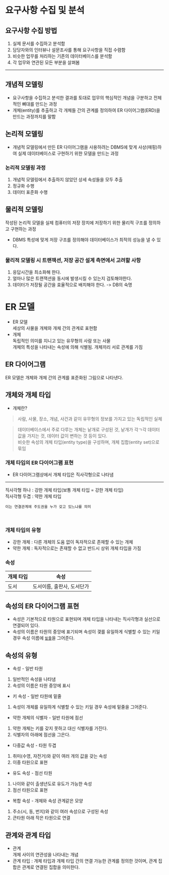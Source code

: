 # 요구사항 수집 및 분석

## 요구사항 수집 방법

1. 실제 문서를 수집하고 분석함
2. 담당자와의 인터뷰나 설문조사를 통해 요구사항을 직접 수렴함
3. 비슷한 업무를 처리하는 기존의 데이터베이스를 분석함
4. 각 업무와 연관된 모든 부분을 살펴봄

---

## 개념적 모델링

- 요구사항을 수집하고 분석한 결과를 토대로 업무의 핵심적인 개념을 구분하고 전체적인 뼈대를 만드는 과정
- 개체(entity)를 추출하고 각 개체들 간의 관계를 정의하여 ER 다이어그램(ERD)을 만드는 과정까지를 말함

## 논리적 모델링
- 개념적 모델링에서 만든 ER 다이어그램을 사용하려는 DBMS에 맞게 사상(매핑)하여 실제 데이터베이스로 구현하기 위한 모델을 만드는 과정

### 논리적 모델링 과정

1. 개념적 모델링에서 추출하지 않았던 상세 속성들을 모두 추출
2. 정규화 수행
3. 데이터 표준화 수행

## 물리적 모델링

작성된 논리적 모델을 실제 컴퓨터의 저장 장치에 저장하기 위한 물리적 구조를 정의하고 구현하는 과정
- DBMS 특성에 맞게 저장 구조를 정의해야 데이터베이스가 최적의 성능을 낼 수 있다.

### 물리적 모델링 시 트랜잭션, 저장 공간 설계 측면에서 고려할 사항
1. 응답시간을 최소화해 한다.
2. 얼마나 많은 트랜잭션을 동시에 발생시킬 수 있는지 검토해야한다.
3. 데이터가 저장될 공간을 효율적으로 배치해야 한다. -> DB의 숙명


# ER 모델

- ER 모델  
세상의 사물을 개체와 개체 간의 관계로 표현함
- 개체  
독립적인 의미를 지니고 있는 유무형의 사람 또는 사물  
개체의 특성을 나타내는 속성에 의해 식별됨. 개체끼리 서로 관계를 가짐

## ER 다이어그램
ER 모델은 개체와 개체 간의 관계를 표준화된 그림으로 나타낸다.

## 개체와 개체 타입
- 개체란?  
> 사람, 사물, 장소, 개념, 사건과 같이 유무형의 정보를 가지고 있는 독립적인 실체  

> 데이터베이스에서 주로 다루는 개체는 낱개로 구성된 것, 낱개가 각ㄱ각 데이터 값을 가지는 것, 데이터 값이 변하는 것 등이 있다.  
> 비슷한 속성의 개체 타입(entity type)을 구성하며, 개체 집합(entity set)으로 묶임

### 개체 타입의 ER 다이어그램 표현
- ER 다이어그램상에서 개체 타입은 직사각형으로 나타냄
---
직사각형 하나 : 강한 개체 타입(보통 개체 타입 = 강한 개체 타입)  
직사각형 두겹 : 약한 개체 타입

`이는 연결관계에 주도권을 누가 갖고 있느냐를 의미`

<br>

### 개체 타입의 유형

- 강한 개체 : 다른 개체의 도움 없이 독자적으로 존재할 수 있는 개체  
- 약한 개체 : 독자적으로는 존재할 수 없고 반드시 상위 개체 타입을 가짐

### 속성 
|개체 타입|속성|
|---|---|
|도서|도서이름, 출판사, 도서단가|

## 속성의 ER 다이어그램 표현

- 속성은 기본적으로 타원으로 표현되며 개체 타입을 나타내는 직사각형과 실선으로 연결되어 있다.
- 속성의 이름은 타원의 중앙에 표기되며 속성이 갳를 유일하게 식별할 수 있는 키일 경우 속성 이름에 <u>`밑줄`</u>을 그어준다.

## 속성의 유형

- 속성 - 일반 타원  
1. 일반적인 속성을 나타냄
2. 속성의 이름은 타원 중앙에 표시

- 키 속성 - 일반 타원에 밑줄  
1. 속성이 개체를 유일하게 식별할 수 있는 키일 경우 속성에 밑줄을 그어준다.

- 약한 개체의 식별자 - 일반 타원에 점선
1. 약한 개체는 키를 갖지 못하고 대신 식별자를 가진다.
2. 식별자의 아래에 점선을 그은다.

- 다중값 속성 - 타원 두겹
1. 취미(수영, 자전거)와 같이 여러 개의 값을 갖는 속성
2. 이중 타원으로 표현

- 유도 속성 - 점선 타원
1. 나이와 같이 출생년도로 유도가 가능한 속성
2. 점선 타원으로 표현

- 복합 속성 - 개체와 속성 관계같은 모양
1. 주소(시, 동, 번지)와 같이 여러 속성으로 구성된 속성
2. 큰타원 아래 작은 타원으로 연결


## 관계와 관계 타입

- 관계  
개체 사이의 연관성을 나타내는 개념  
- 관계 타입 : 개체 타입과 개체 타입 간의 연결 가능한 관계를 정의한 것이며, 관계 집합은 관계로 연결된 집합을 의미한다.